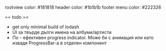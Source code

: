 rootview color: #181818
header color: #1b1b1b
footer menu color: #222326

== todo ==

* get only minimal build of lodash
* UI за твърде дълги имена на албуми/артисти
* По - ефективен progress indicator. Може би с анимация или като извадя ProgressBar-а в отделен компонент
